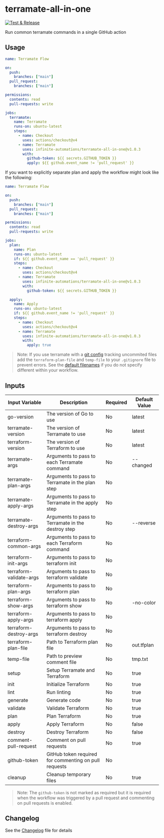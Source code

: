 # terramate-all-in-one

[![Test & Release](https://github.com/infinite-automations/terramate-all-in-one/actions/workflows/test-and-release.yml/badge.svg)](https://github.com/infinite-automations/terramate-all-in-one/actions/workflows/test-and-release.yml)

Run common terramate commands in a single GitHub action

## Usage

```yaml
name: Terramate Flow

on:
  push:
    branches: ["main"]
  pull_request:
    branches: ["main"]

permissions:
  contents: read
  pull-requests: write

jobs:
  terramate:
    name: Terramate
    runs-on: ubuntu-latest
    steps:
      - name: Checkout
        uses: actions/checkout@v4
      - name: Terramate
        uses: infinite-automations/terramate-all-in-one@v1.0.3
        with:
          github-token: ${{ secrets.GITHUB_TOKEN }}
          apply: ${{ github.event_name != 'pull_request' }}
```

If you want to explicitly separate plan and apply the workflow might look like the following:

```yaml
name: Terramate Flow

on:
  push:
    branches: ["main"]
  pull_request:
    branches: ["main"]

permissions:
  contents: read
  pull-requests: write

jobs:
  plan:
    name: Plan
    runs-on: ubuntu-latest
    if: ${{ github.event_name == 'pull_request' }}
    steps:
      - name: Checkout
        uses: actions/checkout@v4
      - name: Terramate
        uses: infinite-automations/terramate-all-in-one@v1.0.3
        with:
          github-token: ${{ secrets.GITHUB_TOKEN }}

  apply:
    name: Apply
    runs-on: ubuntu-latest
    if: ${{ github.event_name != 'pull_request' }}
    steps:
      - name: Checkout
        uses: actions/checkout@v4
      - name: Terramate
        uses: infinite-automations/terramate-all-in-one@v1.0.3
        with:
          apply: true
```

>Note: If you use terramate with a [git config](https://terramate.io/docs/cli/configuration/#terramate-config-git-block-schema) tracking uncommited files add the `terraform-plan-file` and `temp-file` to your `.gitignore` file to prevent errors. See the [default filenames](#inputs) if you do not specify different within your workflow.

## Inputs

| Input Variable          | Description                                           | Required | Default Value |
| ----------------------- | ----------------------------------------------------- | -------- | ------------- |
| go-version              | The version of Go to use                              | No       | latest        |
| terramate-version       | The version of Terramate to use                       | No       | latest        |
| terraform-version       | The version of Terraform to use                       | No       | latest        |
| terramate-args          | Arguments to pass to each Terramate command           | No       | --changed     |
| terramate-plan-args     | Arguments to pass to Terramate in the plan step       | No       |               |
| terramate-apply-args    | Arguments to pass to Terramate in the apply step      | No       |               |
| terramate-destroy-args  | Arguments to pass to Terramate in the destroy step    | No       | --reverse     |
| terraform-common-args   | Arguments to pass to each Terraform command           | No       |               |
| terraform-init-args     | Arguments to pass to terraform init                   | No       |               |
| terraform-validate-args | Arguments to pass to terraform validate               | No       |               |
| terraform-plan-args     | Arguments to pass to terraform plan                   | No       |               |
| terraform-show-args     | Arguments to pass to terraform show                   | No       | -no-color     |
| terraform-apply-args    | Arguments to pass to terraform apply                  | No       |               |
| terraform-destroy-args  | Arguments to pass to terraform destroy                | No       |               |
| terraform-plan-file     | Path to Terraform plan file                           | No       | out.tfplan    |
| temp-file               | Path to preview comment file                          | No       | tmp.txt       |
| setup                   | Setup Terramate and Terraform                         | No       | true          |
| init                    | Initialize Terraform                                  | No       | true          |
| lint                    | Run linting                                           | No       | true          |
| generate                | Generate code                                         | No       | true          |
| validate                | Validate Terraform                                    | No       | true          |
| plan                    | Plan Terraform                                        | No       | true          |
| apply                   | Apply Terraform                                       | No       | false         |
| destroy                 | Destroy Terraform                                     | No       | false         |
| comment-pull-request    | Comment on pull requests                              | No       | true          |
| github-token            | GitHub token required for commenting on pull requests | No       |               |
| cleanup                 | Cleanup temporary files                               | No       | true          |

>Note: The `github-token` is not marked as required but it is required when the workflow was triggered by a pull request and commenting on pull requests is enabled.

## Changelog

See the [Changelog](./CHANGELOG.md) file for details
